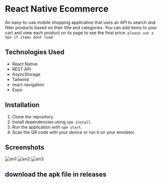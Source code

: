 # React Native Ecommerce

An easy-to-use mobile shopping application that uses an API to search and filter products based on their title and categories. You can add items to your cart and view each product on its page to see the final price.
`please use a Vpn if items dont load` 
## Technologies Used

- React Native
- REST API
- AsyncStorage
- Tailwind
- react navigation
- Expo

## Installation

1. Clone the repository.
2. Install dependencies using `npm install`.
3. Run the application with `npm start`.
4. Scan the QR code with your device or run it on your emulator.

## Screenshots
![en1](https://github.com/ArashAzma/Ecommerce-react-native/assets/46264576/c658ba9c-b11d-4de7-aa00-3a1f48e69436)
![en2](https://github.com/ArashAzma/Ecommerce-react-native/assets/46264576/6807394f-4196-4016-b1f8-e5fc87ef5486)
![en3](https://github.com/ArashAzma/Ecommerce-react-native/assets/46264576/97c6d282-f2a7-4ddc-adb4-af67a3ae3434)

## download the apk file in releases
